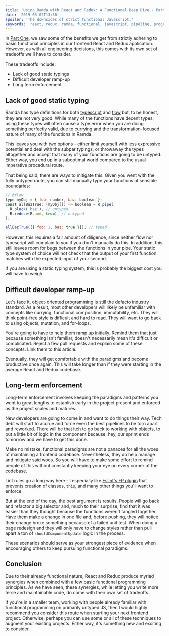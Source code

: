 ```yaml
---
title: 'Using Ramda with React and Redux: A Functional Deep Dive - Part 2'
date: '2019-03-02T13:30'
spoiler: 'The downsides of strict functional Javascript.'
keywords: 'react, redux, ramda, functional, javascript, pipeline, programming, curry'
---
```


In [Part One](https://www.bmusings.io/react-ramda-deep-dive-pt-1/), we saw some of the benefits we
get from strictly adhering to basic functional principles in our frontend React and Redux
application. However, as with all engineering decisions, this comes with its own set of tradeoffs
we'll have to consider.

These tradeoffs include:

- Lack of good static typings
- Difficult developer ramp-up
- Long term enforcement

## Lack of good static typing

Ramda has type definitions for both [typescript](https://github.com/types/npm-ramda/) and
[flow](https://github.com/flow-typed/flow-typed/tree/master/definitions/npm/ramda_v0.x.x) but, to be
honest, they are not very good. While many of the functions have decent types, using these types
will often cause a type error when you are doing something perfectly valid, due to currying and the
transformation-focused nature of many of the functions in Ramda.

This leaves you with two options - either limit yourself with less expressive potential and deal
with the subpar typings, or throwaway the types altogether and accept that many of your functions
are going to be untyped. Either way, you end up in a suboptimal world compared to the usual
imperative procedural route.

That being said, there are ways to mitigate this. Given you went with the fully untyped route, you
can still manually type your functions at sensible boundaries:

```jsx
// @flow
type myObj = { foo: number, baz: boolean };
const allBazTrue: (myObj[]) => boolean = R.pipe(
  R.pluck('baz'), // untyped
  R.reduce(R.and, true), // untyped
);

allBazTrue([{ foo: 1, baz: true }]); // typed
```

However, this requires a fair amount of diligence, since neither flow nor typescript will complain
to you if you don't manually do this. In addition, this still leaves room for bugs between the
functions in your pipe. Your static type system of choice will not check that the output of your
first function matches with the expected input of your second.

If you are using a static typing system, this is probably the biggest cost you will have to weigh.

## Difficult developer ramp-up

Let's face it, object-oriented programming is still the defacto industry standard. As a result, most
other developers will likely be unfamiliar with concepts like currying, functional composition,
immutability, etc. They will think point-free style is difficult and hard to read. They will want to
go back to using objects, mutation, and for-loops.

You're going to have to help them ramp up initially. Remind them that just because something isn't
familiar, doesn't necessarily mean it's difficult or complicated. Reject a few pull requests and
explain some of these concepts. Link them to this article.

Eventually, they will get comfortable with the paradigms and become productive once again. This will
take longer than if they were starting in the average React and Redux codebase.

## Long-term enforcement

Long-term enforcement involves keeping the paradigms and patterns you went to great lengths to
establish early in the project present and enforced as the project scales and matures.

New developers are going to come in and want to do things their way. Tech debt will start to accrue
and force even the best pipelines to be torn apart and reworked. There will be that itch to go back
to working with objects, to put a little bit of logic in the component because, hey, our sprint ends
tomorrow and we have to get this done.

Make no mistake, functional paradigms are not a panacea for all the woes of maintaining a frontend
codebase. Nevertheless, they do help manage and mitigate said woes. So you will have to make some
effort to remind people of this without constantly keeping your eye on every corner of the codebase.

Lint rules go a long way here - I especially like
[Eslint's FP plugin](https://github.com/jfmengels/eslint-plugin-fp) that prevents creation of
classes, `this`, and many other things you'll want to enforce.

But at the end of the day, the best argument is results. People will go back and refactor a big
selector and, much to their surprise, find that it was easier than they thought because the
functions weren't tangled together. Have them make a change in one file and, before pushing, they
will notice their change broke something because of a failed unit test. When doing a page redesign
and they will only have to change styles rather than pull apart a ton of `shouldComponentUpdate`
logic in the process.

These scenarios should serve as your strongest piece of evidence when encouraging others to keep
pursuing functional paradigms.

## Conclusion

Due to their already functional nature, React and Redux produce myriad synergies when combined with
a few basic functional programming principles. As we have seen, these synergies, while letting you
write more terse and maintainable code, do come with their own set of tradeoffs.

If you're in a smaller team, working with people already familiar with functional programming on
primarily untyped JS, then I would highly recommend you consider this route when starting your next
frontend project. Otherwise, perhaps you can use some or all of these techniques to augment your
existing projects. Either way, it's something new and exciting to consider.
